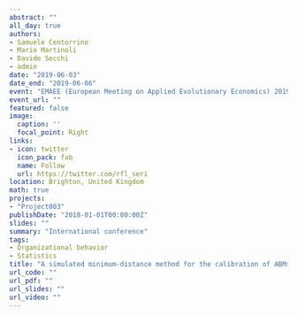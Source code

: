 ```yaml
---
abstract: ""
all_day: true
authors:
- Samuele Centorrino
- Mario Martinoli
- Davide Secchi
- admin
date: "2019-06-03"
date_end: "2019-06-06"
event: "EMAEE (European Meeting on Applied Evolutionary Economics) 2019: Economics, Governance and Management of AI, Robots and Digital Transformations"
event_url: ""
featured: false
image:
  caption: ''
  focal_point: Right
links:
- icon: twitter
  icon_pack: fab
  name: Follow
  url: https://twitter.com/rfl_seri
location: Brighton, United Kingdom
math: true
projects:
- "Project003"
publishDate: "2018-01-01T00:00:00Z"
slides: ""
summary: "International conference"
tags:
- Organizational behavior
- Statistics
title: "A simulated minimum-distance method for the calibration of ABMs"
url_code: ""
url_pdf: ""
url_slides: ""
url_video: ""
---
```


